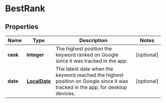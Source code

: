 # BestRank

## Properties
Name | Type | Description | Notes
------------ | ------------- | ------------- | -------------
**rank** | **Integer** | The highest position the keyword ranked on Google since it was tracked in the app. |  [optional]
**date** | [**LocalDate**](LocalDate.md) | The latest date when the keyword reached the highest position on Google since it was tracked in the app, for desktop devices. |  [optional]
